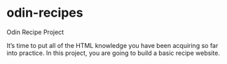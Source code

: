 # odin-recipes
Odin Recipe Project

It’s time to put all of the HTML knowledge you have been acquiring so far into practice. In this project, you are going to build a basic recipe website.